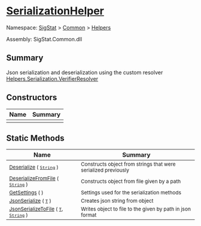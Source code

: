 # [SerializationHelper](./SerializationHelper.md)

Namespace: [SigStat]() > [Common](./../README.md) > [Helpers](./README.md)

Assembly: SigStat.Common.dll

## Summary
Json serialization and deserialization using the custom resolver  [Helpers.Serialization.VerifierResolver](https://github.com/hargitomi97/sigstat/blob/master/docs/md/SigStat/Common/Helpers/Serialization/VerifierResolver.md)

## Constructors

| Name | Summary | 
| --- | --- | 
| <sub></sub> | <sub></sub> | <br>


## Static Methods

| Name | Summary | 
| --- | --- | 
| <sub>[Deserialize](./Methods/SerializationHelper-100664028.md) ( [`String`](https://docs.microsoft.com/en-us/dotnet/api/System.String) )</sub> | <sub>Constructs object from strings that were serialized previously</sub> | <br>
| <sub>[DeserializeFromFile](./Methods/SerializationHelper-100664029.md) ( [`String`](https://docs.microsoft.com/en-us/dotnet/api/System.String) )</sub> | <sub>Constructs object from file given by a path</sub> | <br>
| <sub>[GetSettings](./Methods/SerializationHelper-100664027.md) (  )</sub> | <sub>Settings used for the serialization methods</sub> | <br>
| <sub>[JsonSerialize](./Methods/SerializationHelper-100664031.md) ( [`T`](./SerializationHelper.md) )</sub> | <sub>Creates json string from object</sub> | <br>
| <sub>[JsonSerializeToFile](./Methods/SerializationHelper-100664030.md) ( [`T`](./SerializationHelper.md), [`String`](https://docs.microsoft.com/en-us/dotnet/api/System.String) )</sub> | <sub>Writes object to file to the given by path in json format</sub> | <br>


